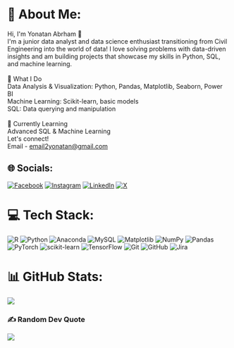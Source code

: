# 💫 About Me:
Hi, I'm Yonatan Abrham 👋<br>I'm a junior data analyst and data science enthusiast transitioning from Civil Engineering into the world of data! I love solving problems with data-driven insights and am building projects that showcase my skills in Python, SQL, and machine learning.<br><br>🚀 What I Do<br>Data Analysis & Visualization: Python, Pandas, Matplotlib, Seaborn, Power BI<br>Machine Learning: Scikit-learn, basic models<br>SQL: Data querying and manipulation<br><br>🌱 Currently Learning<br>Advanced SQL & Machine Learning<br>Let's connect!<br>Email - email2yonatan@gmail.com<br>


## 🌐 Socials:
[![Facebook](https://img.shields.io/badge/Facebook-%231877F2.svg?logo=Facebook&logoColor=white)](https://facebook.com/@yonatan.abrham.9) [![Instagram](https://img.shields.io/badge/Instagram-%23E4405F.svg?logo=Instagram&logoColor=white)](https://instagram.com/@Lastyoni) [![LinkedIn](https://img.shields.io/badge/LinkedIn-%230077B5.svg?logo=linkedin&logoColor=white)](https://linkedin.com/in/@yonatan-abrham1) [![X](https://img.shields.io/badge/X-black.svg?logo=X&logoColor=white)](https://x.com/@yoni1280) 

# 💻 Tech Stack:
![R](https://img.shields.io/badge/r-%23276DC3.svg?style=for-the-badge&logo=r&logoColor=white) ![Python](https://img.shields.io/badge/python-3670A0?style=for-the-badge&logo=python&logoColor=ffdd54) ![Anaconda](https://img.shields.io/badge/Anaconda-%2344A833.svg?style=for-the-badge&logo=anaconda&logoColor=white) ![MySQL](https://img.shields.io/badge/mysql-4479A1.svg?style=for-the-badge&logo=mysql&logoColor=white) ![Matplotlib](https://img.shields.io/badge/Matplotlib-%23ffffff.svg?style=for-the-badge&logo=Matplotlib&logoColor=black) ![NumPy](https://img.shields.io/badge/numpy-%23013243.svg?style=for-the-badge&logo=numpy&logoColor=white) ![Pandas](https://img.shields.io/badge/pandas-%23150458.svg?style=for-the-badge&logo=pandas&logoColor=white) ![PyTorch](https://img.shields.io/badge/PyTorch-%23EE4C2C.svg?style=for-the-badge&logo=PyTorch&logoColor=white) ![scikit-learn](https://img.shields.io/badge/scikit--learn-%23F7931E.svg?style=for-the-badge&logo=scikit-learn&logoColor=white) ![TensorFlow](https://img.shields.io/badge/TensorFlow-%23FF6F00.svg?style=for-the-badge&logo=TensorFlow&logoColor=white) ![Git](https://img.shields.io/badge/git-%23F05033.svg?style=for-the-badge&logo=git&logoColor=white) ![GitHub](https://img.shields.io/badge/github-%23121011.svg?style=for-the-badge&logo=github&logoColor=white) ![Jira](https://img.shields.io/badge/jira-%230A0FFF.svg?style=for-the-badge&logo=jira&logoColor=white)
# 📊 GitHub Stats:
![](https://github-readme-streak-stats.herokuapp.com/?user=@YonInsights&theme=dark&hide_border=false)<br/>
### ✍️ Random Dev Quote
![](https://quotes-github-readme.vercel.app/api?type=horizontal&theme=radical)


<!-- Proudly created with GPRM ( https://gprm.itsvg.in ) -->
